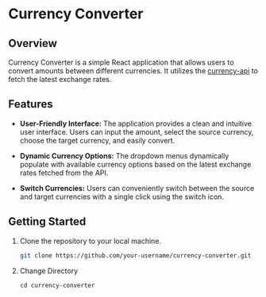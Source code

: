# Currency Converter

## Overview

Currency Converter is a simple React application that allows users to convert amounts between different currencies. It utilizes the [currency-api](https://github.com/fawazahmed0/currency-api) to fetch the latest exchange rates.

## Features

- **User-Friendly Interface:** The application provides a clean and intuitive user interface. Users can input the amount, select the source currency, choose the target currency, and easily convert.

- **Dynamic Currency Options:** The dropdown menus dynamically populate with available currency options based on the latest exchange rates fetched from the API.

- **Switch Currencies:** Users can conveniently switch between the source and target currencies with a single click using the switch icon.

## Getting Started

1. Clone the repository to your local machine.

   ```bash
   git clone https://github.com/your-username/currency-converter.git
   ```
2. Change Directory
   ```
   cd currency-converter
   ```



